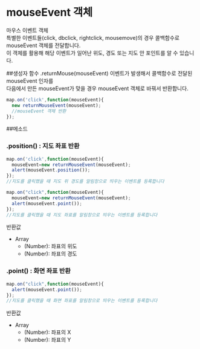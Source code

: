 # mouseEvent 객체
마우스 이벤트 객체  
특별한 이벤트들(click, dbclick, rightclick, mousemove)의 경우 콜백함수로 mouseEvent 객체를 전달합니다.  
이 객체를 활용해 해당 이벤트가 일어난 위도, 경도 또는 지도 안 포인트를 알 수 있습니다.  
  
##생성자 함수 .returnMouse(mouseEvent)
이벤트가 발생해서 콜백함수로 전달된 mouseEvent 인자를  
다음에서 만든 mouseEvent가 맞을 경우 mouseEvent 객체로 바꿔서 반환합니다.
```javascript
map.on('click',function(mouseEvent){
  new returnMouseEvent(mouseEvent);
  //mouseEvent 객체 반환
});
```

##메소드

### .position() : 지도 좌표 반환
  
```javascript
map.on('click',function(mouseEvent){
  mouseEvent=new returnMouseEvent(mouseEvent);
  alert(mouseEvent.position());
});
//지도를 클릭했을 때 지도 위 경도를 알림창으로 띄우는 이벤트를 등록합니다

map.on("click",function(mouseEvent){
  mouseEvent=new returnMouseEvent(mouseEvent);
  alert(mouseEvent.point());
});
//지도를 클릭했을 때 지도 좌표를 알림창으로 띄우는 이벤트를 등록합니다
```
  반환값
  * Array
    * (Number): 좌표의 위도
    * (Number): 좌표의 경도


### .point() : 화면 좌표 반환
  
```javascript
map.on("click",function(mouseEvent){
  alert(mouseEvent.point());
});
//지도를 클릭했을 때 화면 좌표를 알림창으로 띄우는 이벤트를 등록합니다
```
  반환값
  * Array 
    * (Number): 좌표의 X
    * (Number): 좌표의 Y